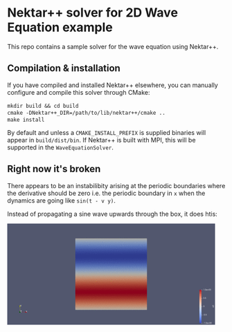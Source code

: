 # Nektar++ solver for 2D Wave Equation example

This repo contains a sample solver for the wave equation using Nektar++.


## Compilation & installation

If you have compiled and installed Nektar++ elsewhere, you can manually configure and compile this solver through CMake:
```
mkdir build && cd build
cmake -DNektar++_DIR=/path/to/lib/nektar++/cmake ..
make install
```
By default and unless a `CMAKE_INSTALL_PREFIX` is supplied binaries will appear in `build/dist/bin`. If Nektar++ is built with MPI, this will be supported in the `WaveEquationSolver`.

## Right now it's broken

There appears to be an instabilibity arising at the periodic boundaries where the derivative should be zero i.e. the periodic boundary in `x` when the dynamics are going like `sin(t - v y)`.

Instead of propagating a sine wave upwards through the box, it does htis:

![ Alt text](figs/anim.gif)
